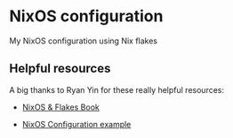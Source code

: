 # NixOS configuration

My NixOS configuration using Nix flakes

## Helpful resources

A big thanks to Ryan Yin for these really helpful resources:

- [NixOS & Flakes Book](https://nixos-and-flakes.thiscute.world/)

- [NixOS Configuration example](https://github.com/ryan4yin/nix-config/tree/i3-kickstarter)